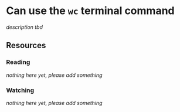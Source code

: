 # Can use the `wc` terminal command
_description tbd_
## Resources
### Reading
_nothing here yet, please add something_
### Watching
_nothing here yet, please add something_
